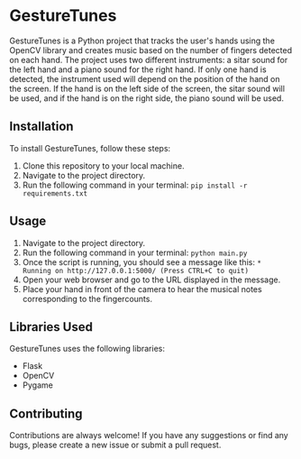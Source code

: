 # GestureTunes

GestureTunes is a Python project that tracks the user's hands using the OpenCV library and creates music based on the number of fingers detected on each hand. The project uses two different instruments: a sitar sound for the left hand and a piano sound for the right hand. If only one hand is detected, the instrument used will depend on the position of the hand on the screen. If the hand is on the left side of the screen, the sitar sound will be used, and if the hand is on the right side, the piano sound will be used.

## Installation

To install GestureTunes, follow these steps:

1. Clone this repository to your local machine.
2. Navigate to the project directory.
3. Run the following command in your terminal: `pip install -r requirements.txt`

## Usage

1. Navigate to the project directory.
2. Run the following command in your terminal: `python main.py`
3. Once the script is running, you should see a message like this: `* Running on http://127.0.0.1:5000/ (Press CTRL+C to quit)`
4. Open your web browser and go to the URL displayed in the message.
5. Place your hand in front of the camera to hear the musical notes corresponding to the fingercounts.

## Libraries Used

GestureTunes uses the following libraries:

- Flask
- OpenCV
- Pygame

## Contributing

Contributions are always welcome! If you have any suggestions or find any bugs, please create a new issue or submit a pull request.
